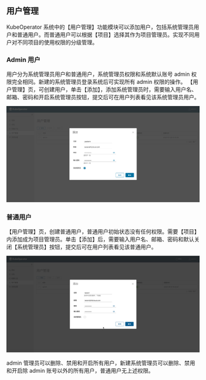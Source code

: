 ## 用户管理

KubeOperator 系统中的【用户管理】功能模块可以添加用户，包括系统管理员用户和普通用户。而普通用户可以根据【项目】选择其作为项目管理员。实现不同用户对不同项目的使用权限的分级管理。

### Admin 用户

用户分为系统管理员用户和普通用户，系统管理员权限和系统默认账号 admin 权限完全相同。新建的系统管理员登录系统后可实现所有 admin 权限的操作。
【用户管理】页，可创建用户，单击【添加】，添加系统管理员时，需要输入用户名、邮箱、密码和开启系统管理员按钮，提交后可在用户列表看见该系统管理员用户。

![user-1](../img/user_manual/user_management/user-1.png)

### 普通用户

【用户管理】页，创建普通用户，普通用户初始状态没有任何权限。需要【项目】内添加成为项目管理员。单击【添加】后，需要输入用户名、邮箱、密码和默认关闭【系统管理员】按钮，提交后可在用户列表看见该普通用户。

![user-2](../img/user_manual/user_management/user-2.png)

admin 管理员可以删除、禁用和开启所有用户，新建系统管理员可以删除、禁用和开启除 admin 账号以外的所有用户，普通用户无上述权限。